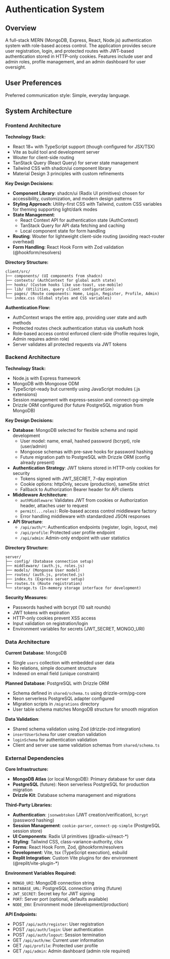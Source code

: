 # Authentication System

## Overview

A full-stack MERN (MongoDB, Express, React, Node.js) authentication system with role-based access control. The application provides secure user registration, login, and protected routes with JWT-based authentication stored in HTTP-only cookies. Features include user and admin roles, profile management, and an admin dashboard for user oversight.

## User Preferences

Preferred communication style: Simple, everyday language.

## System Architecture

### Frontend Architecture

**Technology Stack:**
- React 18+ with TypeScript support (though configured for JSX/TSX)
- Vite as build tool and development server
- Wouter for client-side routing
- TanStack Query (React Query) for server state management
- Tailwind CSS with shadcn/ui component library
- Material Design 3 principles with custom refinements

**Key Design Decisions:**
- **Component Library**: shadcn/ui (Radix UI primitives) chosen for accessibility, customization, and modern design patterns
- **Styling Approach**: Utility-first CSS with Tailwind, custom CSS variables for theming supporting light/dark modes
- **State Management**: 
  - React Context API for authentication state (AuthContext)
  - TanStack Query for API data fetching and caching
  - Local component state for form handling
- **Routing**: Wouter for lightweight client-side routing (avoiding react-router overhead)
- **Form Handling**: React Hook Form with Zod validation (@hookform/resolvers)

**Directory Structure:**
```
client/src/
├── components/ (UI components from shadcn)
├── contexts/ (AuthContext for global auth state)
├── hooks/ (Custom hooks like use-toast, use-mobile)
├── lib/ (Utilities, query client configuration)
├── pages/ (Route components: Home, Login, Register, Profile, Admin)
└── index.css (Global styles and CSS variables)
```

**Authentication Flow:**
- AuthContext wraps the entire app, providing user state and auth methods
- Protected routes check authentication status via useAuth hook
- Role-based access control enforced client-side (Profile requires login, Admin requires admin role)
- Server validates all protected requests via JWT tokens

### Backend Architecture

**Technology Stack:**
- Node.js with Express framework
- MongoDB with Mongoose ODM
- TypeScript-ready but currently using JavaScript modules (.js extensions)
- Session management with express-session and connect-pg-simple
- Drizzle ORM configured (for future PostgreSQL migration from MongoDB)

**Key Design Decisions:**
- **Database**: MongoDB selected for flexible schema and rapid development
  - User model: name, email, hashed password (bcrypt), role (user/admin)
  - Mongoose schemas with pre-save hooks for password hashing
  - Future migration path to PostgreSQL with Drizzle ORM (config already present)
- **Authentication Strategy**: JWT tokens stored in HTTP-only cookies for security
  - Tokens signed with JWT_SECRET, 7-day expiration
  - Cookie options: httpOnly, secure (production), sameSite strict
  - Fallback to Authorization Bearer header for API clients
- **Middleware Architecture**:
  - `authMiddleware`: Validates JWT from cookies or Authorization header, attaches user to request
  - `permit(...roles)`: Role-based access control middleware factory
  - Error handling middleware with standardized JSON responses
- **API Structure**:
  - `/api/auth/*`: Authentication endpoints (register, login, logout, me)
  - `/api/profile`: Protected user profile endpoint
  - `/api/admin`: Admin-only endpoint with user statistics

**Directory Structure:**
```
server/
├── config/ (Database connection setup)
├── middleware/ (auth.js, roles.js)
├── models/ (Mongoose User model)
├── routes/ (auth.js, protected.js)
├── index.ts (Express server setup)
├── routes.ts (Route registration)
└── storage.ts (In-memory storage interface for development)
```

**Security Measures:**
- Passwords hashed with bcrypt (10 salt rounds)
- JWT tokens with expiration
- HTTP-only cookies prevent XSS access
- Input validation on registration/login
- Environment variables for secrets (JWT_SECRET, MONGO_URI)

### Data Architecture

**Current Database**: MongoDB
- Single `users` collection with embedded user data
- No relations, simple document structure
- Indexed on email field (unique constraint)

**Planned Database**: PostgreSQL with Drizzle ORM
- Schema defined in `shared/schema.ts` using drizzle-orm/pg-core
- Neon serverless PostgreSQL adapter configured
- Migration scripts in `/migrations` directory
- User table schema matches MongoDB structure for smooth migration

**Data Validation**:
- Shared schema validation using Zod (drizzle-zod integration)
- `insertUserSchema` for user creation validation
- `loginSchema` for authentication validation
- Client and server use same validation schemas from `shared/schema.ts`

### External Dependencies

**Core Infrastructure:**
- **MongoDB Atlas** (or local MongoDB): Primary database for user data
- **PostgreSQL** (future): Neon serverless PostgreSQL for production migration
- **Drizzle Kit**: Database schema management and migrations

**Third-Party Libraries:**
- **Authentication**: `jsonwebtoken` (JWT creation/verification), `bcrypt` (password hashing)
- **Session Management**: `cookie-parser`, `connect-pg-simple` (PostgreSQL session store)
- **UI Components**: Radix UI primitives (@radix-ui/react-*)
- **Styling**: Tailwind CSS, class-variance-authority, clsx
- **Forms**: React Hook Form, Zod, @hookform/resolvers
- **Development**: Vite, tsx (TypeScript execution), esbuild
- **Replit Integration**: Custom Vite plugins for dev environment (@replit/vite-plugin-*)

**Environment Variables Required:**
- `MONGO_URI`: MongoDB connection string
- `DATABASE_URL`: PostgreSQL connection string (future)
- `JWT_SECRET`: Secret key for JWT signing
- `PORT`: Server port (optional, defaults available)
- `NODE_ENV`: Environment mode (development/production)

**API Endpoints:**
- POST `/api/auth/register`: User registration
- POST `/api/auth/login`: User authentication
- POST `/api/auth/logout`: Session termination
- GET `/api/auth/me`: Current user information
- GET `/api/profile`: Protected user profile
- GET `/api/admin`: Admin dashboard (admin role required)